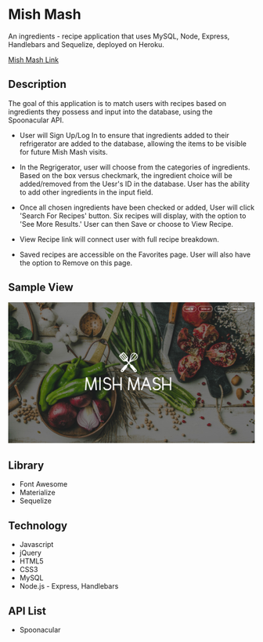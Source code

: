 # Mish Mash

An ingredients - recipe application that uses MySQL, Node, Express, Handlebars and Sequelize, deployed on Heroku. 

[Mish Mash Link](http://immense-ravine-59091.herokuapp.com/ "project-2 Link")


## Description

The goal of this application is to match users with recipes based on ingredients they possess and input into the database, using the Spoonacular API.

+ User will Sign Up/Log In to ensure that ingredients added to their refrigerator are added to the database, allowing the items to be visible for future Mish Mash visits.

+ In the Regrigerator, user will choose from the categories of ingredients. Based on the box versus checkmark, the ingredient choice will be added/removed from the Uesr's ID in the database. User has the ability to add other ingredients in the input field.

+ Once all chosen ingredients have been checked or added, User will click 'Search For Recipes' button. Six recipes will display, with the option to 'See More Results.' User can then Save or choose to View Recipe.

+ View Recipe link will connect user with full recipe breakdown.

+ Saved recipes are accessible on the Favorites page. User will also have the option to Remove on this page.


## Sample View

![Mish Mash App Screenshot](/public/images/screenshot.jpg/)


## Library 

+ Font Awesome
+ Materialize
+ Sequelize


## Technology

+ Javascript
+ jQuery
+ HTML5
+ CSS3
+ MySQL
+ Node.js - Express, Handlebars


## API List

+ Spoonacular

